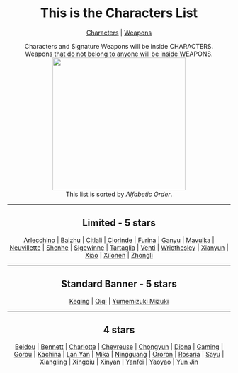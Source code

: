 <body>
  <div align="center">
    <h1>This is the Characters List</h1><p></p>
<a href="">Characters</a> | <a href="">Weapons</a><p></p>
Characters and Signature Weapons will be inside CHARACTERS.<br>
Weapons that do not belong to anyone will be inside WEAPONS.<br>
<img src="https://i.imgur.com/YgOJ9yy.png" widht=200 height=300><br>
This list is sorted by <i>Alfabetic Order</i>.
<hr>
<h2>Limited - 5 stars</h2>
<a href="https://github.com/lihgrandini/characterstp/tree/main/Characters/Arlecchino/README.md">Arlecchino</a> | 
<a href="https://github.com/lihgrandini/characterstp/tree/main/Characters/Baizhu/README.md">Baizhu</a> | 
<a href="https://github.com/lihgrandini/characterstp/tree/main/Characters/Citlali/README.md">Citlali</a> | 
<a href="https://github.com/lihgrandini/characterstp/tree/main/Characters/Clorinde/README.md">Clorinde</a> | 
<a href="https://github.com/lihgrandini/characterstp/tree/main/Characters/Furina/README.md">Furina</a> | 
<a href="https://github.com/lihgrandini/characterstp/tree/main/Characters/Ganyu/README.md">Ganyu</a> | 
<a href="https://github.com/lihgrandini/characterstp/tree/main/Characters/Mavuika/README.md">Mavuika</a> | 
<a href="https://github.com/lihgrandini/characterstp/tree/main/Characters/Neuvillette/README.md">Neuvillette</a> | 
<a href="https://github.com/lihgrandini/characterstp/tree/main/Characters/Shenhe/README.md">Shenhe</a> | 
<a href="https://github.com/lihgrandini/characterstp/tree/main/Characters/Sigewinne/README.md">Sigewinne</a> | 
<a href="https://github.com/lihgrandini/characterstp/tree/main/Characters/Tartaglia%20(Childe)/README.md">Tartaglia</a> | 
<a href="https://github.com/lihgrandini/characterstp/tree/main/Characters/Venti/README.md">Venti</a> | 
<a href="https://github.com/lihgrandini/characterstp/tree/main/Characters/Wriothesley/README.md">Wriothesley</a> | 
<a href="https://github.com/lihgrandini/characterstp/tree/main/Characters/Xianyun/README.md">Xianyun</a> | 
<a href="https://github.com/lihgrandini/characterstp/tree/main/Characters/Xiao/README.md">Xiao</a> | 
<a href="https://github.com/lihgrandini/characterstp/blob/main/Characters/Xilonen/README.md">Xilonen</a> | 
<a href="https://github.com/lihgrandini/characterstp/tree/main/Characters/Zhongli/README.md">Zhongli</a>
<hr>
<h2>Standard Banner - 5 stars</h2>
<a href="https://github.com/lihgrandini/characterstp/tree/main/Characters/Keqing/README.md">Keqing</a> | 
<a href="https://github.com/lihgrandini/characterstp/tree/main/Characters/Qiqi/README.md">Qiqi</a> | 
<a href="https://github.com/lihgrandini/characterstp/tree/main/Characters/Yumemizuki%20Mizuki/README.md">Yumemizuki Mizuki</a>
<hr>
<h2>4 stars</h2>
<a href="https://github.com/lihgrandini/characterstp/tree/main/Characters/Beidou/README.md">Beidou</a> | 
<a href="https://github.com/lihgrandini/characterstp/tree/main/Characters/Bennett/README.md">Bennett</a> | 
<a href="https://github.com/lihgrandini/characterstp/tree/main/Characters/Charlotte/README.md">Charlotte</a> | 
<a href="https://github.com/lihgrandini/characterstp/tree/main/Characters/Chevreuse/README.md">Chevreuse</a> | 
<a href="https://github.com/lihgrandini/characterstp/tree/main/Characters/Chongyun/README.md">Chongyun</a> | 
<a href="https://github.com/lihgrandini/characterstp/tree/main/Characters/Diona/README.md">Diona</a> | 
<a href="https://github.com/lihgrandini/characterstp/tree/main/Characters/Gaming/README.md">Gaming</a> | 
<a href="https://github.com/lihgrandini/characterstp/tree/main/Characters/Gorou/README.md">Gorou</a> | 
<a href="https://github.com/lihgrandini/characterstp/tree/main/Characters/Kachina/README.md">Kachina</a> | 
<a href="https://github.com/lihgrandini/characterstp/tree/main/Characters/Lan%20Yan/README.md">Lan Yan</a> | 
<a href="https://github.com/lihgrandini/characterstp/tree/main/Characters/Mika/README.md">Mika</a> | 
<a href="https://github.com/lihgrandini/characterstp/tree/main/Characters/Ningguang/README.md">Ningguang</a> | 
<a href="https://github.com/lihgrandini/characterstp/tree/main/Characters/Ororon/README.md">Ororon</a> | 
<a href="https://github.com/lihgrandini/characterstp/tree/main/Characters/Rosaria/README.md">Rosaria</a> | 
<a href="https://github.com/lihgrandini/characterstp/tree/main/Characters/Sayu/README.md">Sayu</a> | 
<a href="https://github.com/lihgrandini/characterstp/tree/main/Characters/Xiangling/README.md">Xiangling</a> | 
<a href="https://github.com/lihgrandini/characterstp/tree/main/Characters/Xingqiu/README.md">Xingqiu</a> | 
<a href="https://github.com/lihgrandini/characterstp/tree/main/Characters/Xinyan/README.md">Xinyan</a> | 
<a href="https://github.com/lihgrandini/characterstp/tree/main/Characters/Yanfei/README.md">Yanfei</a> | 
<a href="https://github.com/lihgrandini/characterstp/tree/main/Characters/Yaoyao/README.md">Yaoyao</a> | 
<a href="https://github.com/lihgrandini/characterstp/tree/main/Characters/Yun%20Jin/README.md">Yun Jin</a>
</body>
